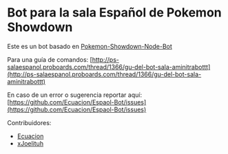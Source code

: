﻿Bot para la sala Español de Pokemon Showdown
====================

Este es un bot basado en [Pokemon-Showdown-Node-Bot](https://github.com/Ecuacion/Pokemon-Showdown-Node-Bot)

Para una guía de comandos: [http://ps-salaespanol.proboards.com/thread/1366/gu-del-bot-sala-aminitrabottt](http://ps-salaespanol.proboards.com/thread/1366/gu-del-bot-sala-aminitrabottt)

En caso de un error o sugerencia reportar aquí: [https://github.com/Ecuacion/Espaol-Bot/issues](https://github.com/Ecuacion/Espaol-Bot/issues)

Contribuidores: 
 - [Ecuacion](https://github.com/Ecuacion/)
 - [xJoelituh](https://github.com/xJoelituh/)
